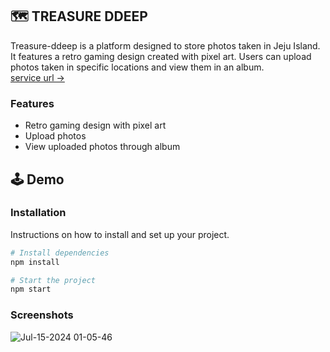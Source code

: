 ## 🗺️ TREASURE DDEEP
Treasure-ddeep is a platform designed to store photos taken in Jeju Island. It features a retro gaming design created with pixel art. Users can upload photos taken in specific locations and view them in an album. <br />
[service url →](https://treasure-ddeep.site)
### Features
- Retro gaming design with pixel art
- Upload photos
- View uploaded photos through album


## 🕹️ Demo
### Installation
Instructions on how to install and set up your project.
```bash
# Install dependencies
npm install

# Start the project
npm start
```
### Screenshots
![Jul-15-2024 01-05-46](https://github.com/user-attachments/assets/6dd1fbdf-6971-484f-8d21-a21fed5b2521)


